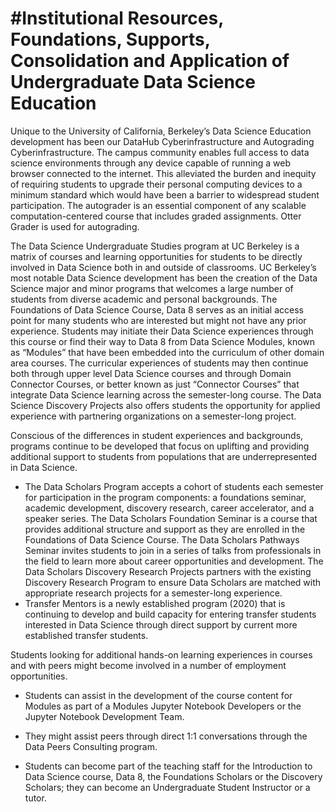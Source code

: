 #Institutional Resources, Foundations, Supports, Consolidation and Application of Undergraduate Data Science Education 
=============================================

Unique to the University of California, Berkeley’s Data Science Education development has been our DataHub Cyberinfrastructure and Autograding Cyberinfrastructure. The campus community enables full access to data science environments through any device capable of running a web browser connected to the internet. This alleviated the burden and inequity of requiring students to upgrade their personal computing devices to a minimum standard which would have been a barrier to widespread student participation.  The autograder is an essential component of any scalable computation-centered course that includes graded assignments. Otter Grader is used for autograding. 

The Data Science Undergraduate Studies program at UC Berkeley is a matrix of courses and learning opportunities for students to be directly involved in Data Science both in and outside of classrooms.  UC Berkeley’s most notable Data Science development has been the creation of the Data Science major and minor programs that welcomes a large number of students from diverse academic and personal backgrounds.  The Foundations of Data Science Course, Data 8 serves as an initial access point for many students who are interested but might not have any prior experience. Students may initiate their Data Science experiences through this course or find their way to Data 8 from Data Science Modules, known as “Modules” that have been embedded into the curriculum of other domain area courses. The curricular experiences of students may then continue both through upper level Data Science courses and through Domain Connector Courses, or better known as just “Connector Courses” that integrate Data Science learning across the semester-long course.  The Data Science Discovery Projects also offers students the opportunity for applied experience with partnering organizations on a semester-long project.

Conscious of the differences in student experiences and backgrounds, programs continue to be developed that focus on uplifting and providing additional support to students from populations that are underrepresented in Data Science. 
- The Data Scholars Program accepts a cohort of students each semester for  participation in the program components: a foundations seminar, academic development, discovery research, career accelerator, and a speaker series. The Data Scholars Foundation Seminar is a course that provides additional structure and support as they are enrolled in the Foundations of Data Science Course.  The Data Scholars Pathways Seminar invites students to join in a series of talks from professionals in the field to learn more about career opportunities and development. The Data Scholars Discovery Research Projects partners with the existing Discovery Research Program to ensure Data Scholars are matched with appropriate research projects for a semester-long experience.
- Transfer Mentors is a newly established program (2020) that is continuing to develop and build capacity for entering transfer students interested in Data Science through direct support by current more established transfer students.


Students looking for additional hands-on learning experiences in courses and with peers might become involved in a number of employment opportunities.

- Students can assist in the development of the course content for Modules as part of a Modules Jupyter Notebook Developers or the Jupyter Notebook Development Team. 

- They might assist peers through direct 1:1 conversations through the Data Peers Consulting program.  

- Students can become part of the teaching staff for the Introduction to Data Science course, Data 8, the Foundations Scholars or the Discovery Scholars; they can become an Undergraduate Student Instructor or a tutor.
